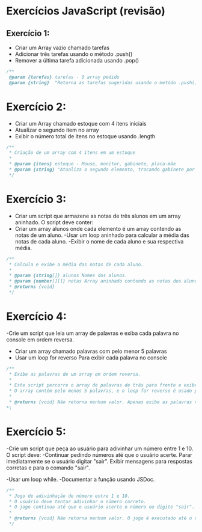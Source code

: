 # Exercícios JavaScript (revisão)

## Exercício 1:

- Criar um Array vazio chamado tarefas
- Adicionar três tarefas usando o método .push()
- Remover a última tarefa adicionada usando .pop()

```js
/** 
 @param {tarefas} tarefas - O array pedido
 @param {string}  "Retorna as tarefas sugeridas usando o metódo .push() e depois remove a última tarefa usando o método .pop()
 ```

 # Exercício 2:

 - Criar um Array chamado estoque com 4 itens iniciais
 - Atualizar o segundo item no array
 - Exibir o número total de itens no estoque usando .length

```js
/**
 * Criação de um array com 4 itens em um estoque
 * 
 * @param {itens} estoque - Mouse, monitor, gabinete, placa-mãe
 * @param {string} "Atualiza o segundo elemento, trocando gabinete por teclado. Adicionar o método .length
 */
```

# Exercício 3:

- Criar um script que armazene as notas de três alunos em um array aninhado. O script deve conter:
- Criar um array alunos onde cada elemento é um array contendo as notas de um aluno.
-Usar um loop aninhado para calcular a média das notas de cada aluno.
-Exibir o nome de cada aluno e sua respectiva média.
```js
/**
 * Calcula e exibe a média das notas de cada aluno.
 * 
 * @param {string[]} alunos Nomes dos alunos.
 * @param {number[][]} notas Array aninhado contendo as notas dos alunos.
 * @returns {void}
 */
```

# Exercício 4:

-Crie um script que leia um array de palavras e exiba cada palavra no console em ordem reversa.

- Criar um array chamado palavras com pelo menor 5 palavras
- Usar um loop for reverso Para exibir cada palavra no console
```js
/**
 * Exibe as palavras de um array em ordem reversa.
 * 
 * Este script percorre o array de palavras de trás para frente e exibe cada palavra no console.
 * O array contém pelo menos 5 palavras, e o loop for reverso é usado para percorrer o array.
 * 
 * @returns {void} Não retorna nenhum valor. Apenas exibe as palavras no console.
*\
```

# Exercício 5:

-Crie um script que peça ao usuário para adivinhar um número entre 1 e 10. O script deve:
-Continuar pedindo números até que o usuário acerte. Parar imediatamente se o usuário digitar "sair". Exibir
mensagens para respostas corretas e para o comando "sair".

-Usar um loop while.
-Documentar a função usando JSDoc.
```js
/**
 * Jogo de adivinhação de número entre 1 e 10.
 * O usuário deve tentar adivinhar o número correto.
 * O jogo continua até que o usuário acerte o número ou digite "sair".
 * 
 * @returns {void} Não retorna nenhum valor. O jogo é executado até o usuário acertar o número ou sair.
 */
```